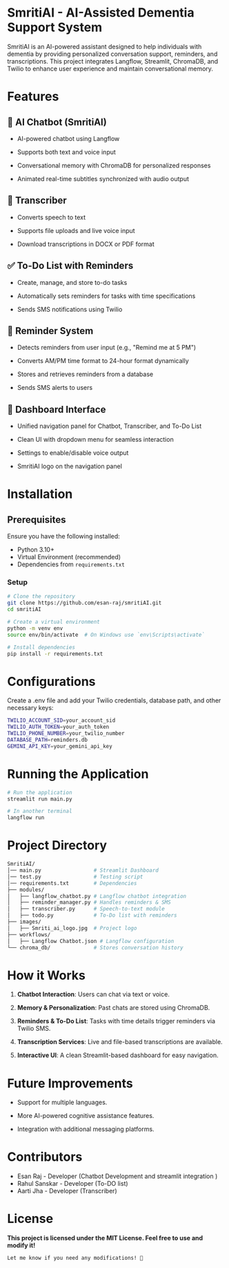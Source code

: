 # SmritiAI - AI-Assisted Dementia Support System

SmritiAI is an AI-powered assistant designed to help individuals with dementia by providing personalized conversation support, reminders, and transcriptions. This project integrates Langflow, Streamlit, ChromaDB, and Twilio to enhance user experience and maintain conversational memory.

# Features

## 🧠 AI Chatbot (SmritiAI)

- AI-powered chatbot using Langflow

- Supports both text and voice input

- Conversational memory with ChromaDB for personalized responses

- Animated real-time subtitles synchronized with audio output

## 📝 Transcriber

- Converts speech to text

- Supports file uploads and live voice input

- Download transcriptions in DOCX or PDF format

## ✅ To-Do List with Reminders

- Create, manage, and store to-do tasks

- Automatically sets reminders for tasks with time specifications

- Sends SMS notifications using Twilio

## 🔔 Reminder System

- Detects reminders from user input (e.g., "Remind me at 5 PM")

- Converts AM/PM time format to 24-hour format dynamically

- Stores and retrieves reminders from a database

- Sends SMS alerts to users

## 📌 Dashboard Interface

- Unified navigation panel for Chatbot, Transcriber, and To-Do List

- Clean UI with dropdown menu for seamless interaction

- Settings to enable/disable voice output

- SmritiAI logo on the navigation panel


# Installation
## Prerequisites
Ensure you have the following installed:
- Python 3.10+
- Virtual Environment (recommended)
- Dependencies from `requirements.txt`

### Setup
```bash
# Clone the repository
git clone https://github.com/esan-raj/smritiAI.git
cd smritiAI

# Create a virtual environment
python -m venv env
source env/bin/activate  # On Windows use `env\Scripts\activate`

# Install dependencies
pip install -r requirements.txt
```
# Configurations
Create a .env file and add your Twilio credentials, database path, and other necessary keys:
```bash
TWILIO_ACCOUNT_SID=your_account_sid
TWILIO_AUTH_TOKEN=your_auth_token
TWILIO_PHONE_NUMBER=your_twilio_number
DATABASE_PATH=reminders.db
GEMINI_API_KEY=your_gemini_api_key
```
# Running the Application
```bash
# Run the application
streamlit run main.py

# In another terminal 
langflow run
```
# Project Directory
```bash
SmritiAI/
│── main.py                 # Streamlit Dashboard
│── test.py                 # Testing script
│── requirements.txt        # Dependencies
├── modules/
│   ├── langflow_chatbot.py # Langflow chatbot integration
│   ├── reminder_manager.py # Handles reminders & SMS
│   ├── transcriber.py      # Speech-to-text module
│   ├── todo.py             # To-Do list with reminders
├── images/
│   ├── Smriti_ai_logo.jpg  # Project logo
├── workflows/
│   ├── Langflow Chatbot.json # Langflow configuration
└── chroma_db/              # Stores conversation history
```
# How it Works
1. **Chatbot Interaction**: Users can chat via text or voice.

2. **Memory & Personalization**: Past chats are stored using ChromaDB.

3. **Reminders & To-Do List**: Tasks with time details trigger reminders via Twilio SMS.

4. **Transcription Services**: Live and file-based transcriptions are available.

5. **Interactive UI**: A clean Streamlit-based dashboard for easy navigation.

# Future Improvements
- Support for multiple languages.

- More AI-powered cognitive assistance features.

- Integration with additional messaging platforms.

# Contributors
- Esan Raj - Developer (Chatbot Development and streamlit integration )
- Rahul Sanskar - Developer (To-DO list) 
- Aarti Jha - Developer (Transcriber)

# License
**This project is licensed under the MIT License. Feel free to use and modify it!**

```bash
Let me know if you need any modifications! 🚀
